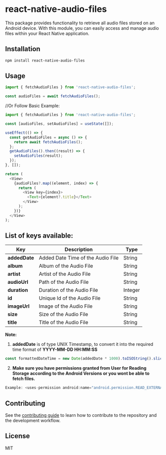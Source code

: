 # react-native-audio-files

This package provides functionality to retrieve all audio files stored on an Android device. With this module, you can easily access and manage audio files within your React Native application.

## Installation

```sh
npm install react-native-audio-files
```

## Usage

```js
import { fetchAudioFiles } from 'react-native-audio-files';

const audioFiles = await fetchAudioFiles();
```

//Or Follow Basic Example:

```js
import { fetchAudioFiles } from 'react-native-audio-files';

const [audioFiles, setAudioFiles] = useState([]);

useEffect(() => {
  const getAudioFiles = async () => {
    return await fetchAudioFiles();
  };
  getAudioFiles().then((result) => {
    setAudioFiles(result);
  });
}, []);

return (
  <View>
    {audioFiles?.map((element, index) => {
      return (
        <View key={index}>
          <Text>{element?.title}</Text>
        </View>
      );
    })}
  </View>
);
```

## List of keys available:

| Key           | Description                       | Type    |
|---------------|-----------------------------------|---------|
| __addedDate__ | Added Date Time of the Audio File | String  |
| __album__     | Album of the Audio File           | String  |
| __artist__    | Artist of the Audio File          | String  |
| __audioUrl__  | Path of the Audio File            | String  |
| __duration__  | Duration of the Audio File        | Integer |
| __id__        | Unique Id of the Audio File       | String  |
| __imageUrl__  | Image of the Audio File           | String  |
| __size__      | Size of the Audio File            | String  |
| __title__     | Title of the Audio File           | String  |

__Note:__
1. __addedDate__ is of type UNIX Timestamp, to convert it into the required time format of __YYYY-MM-DD HH:MM:SS__

```js
const formattedDateTime = new Date(addedDate * 1000).toISOString().slice(0, 19).replace('T', ' ');
```

2. __Make sure you have permissions granted from User for Reading Storage according to the Android Versions or you wont be able to fetch files.__

```js
Example: <uses-permission android:name="android.permission.READ_EXTERNAL_STORAGE" />
```


## Contributing

See the [contributing guide](CONTRIBUTING.md) to learn how to contribute to the repository and the development workflow.

## License

MIT